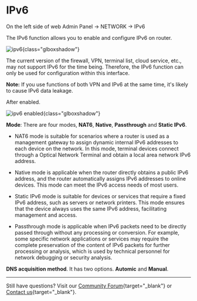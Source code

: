 # IPv6

On the left side of web Admin Panel -> NETWORK -> IPv6

The IPv6 function allows you to enable and configure IPv6 on router.

![ipv6](https://static.gl-inet.com/docs/router/en/4/tutorials/ipv6/ipv6_page.png){class="glboxshadow"}

The current version of the firewall, VPN, terminal list, cloud service, etc., may not support IPv6 for the time being. Therefore, the IPv6 function can only be used for configuration within this interface.

**Note:** If you use functions of both VPN and IPv6 at the same time, it's likely to cause IPv6 data leakage.

After enabled.

![ipv6 enabled](https://static.gl-inet.com/docs/router/en/4/tutorials/ipv6/ipv6_enabled.png){class="glboxshadow"}

**Mode**: There are four modes, **NAT6**, **Native**, **Passthrough** and **Static IPv6**.

- NAT6 mode is suitable for scenarios where a router is used as a management gateway to assign dynamic internal IPv6 addresses to each device on the network. In this mode, terminal devices connect through a Optical Network Terminal and obtain a local area network IPv6 address.

- Native mode is applicable when the router directly obtains a public IPv6 address, and the router automatically assigns IPv6 addresses to online devices. This mode can meet the IPv6 access needs of most users.

- Static IPv6 mode is suitable for devices or services that require a fixed IPv6 address, such as servers or network printers. This mode ensures that the device always uses the same IPv6 address, facilitating management and access.

- Passthrough mode is applicable when IPv6 packets need to be directly passed through without any processing or conversion. For example, some specific network applications or services may require the complete preservation of the content of IPv6 packets for further processing or analysis, which is used by technical personnel for network debugging or security analysis.


**DNS acquisition method**. It has two options. **Automic** and **Manual**.


---

Still have questions? Visit our [Community Forum](https://forum.gl-inet.com){target="_blank"} or [Contact us](https://www.gl-inet.com/contacts/){target="_blank"}.

